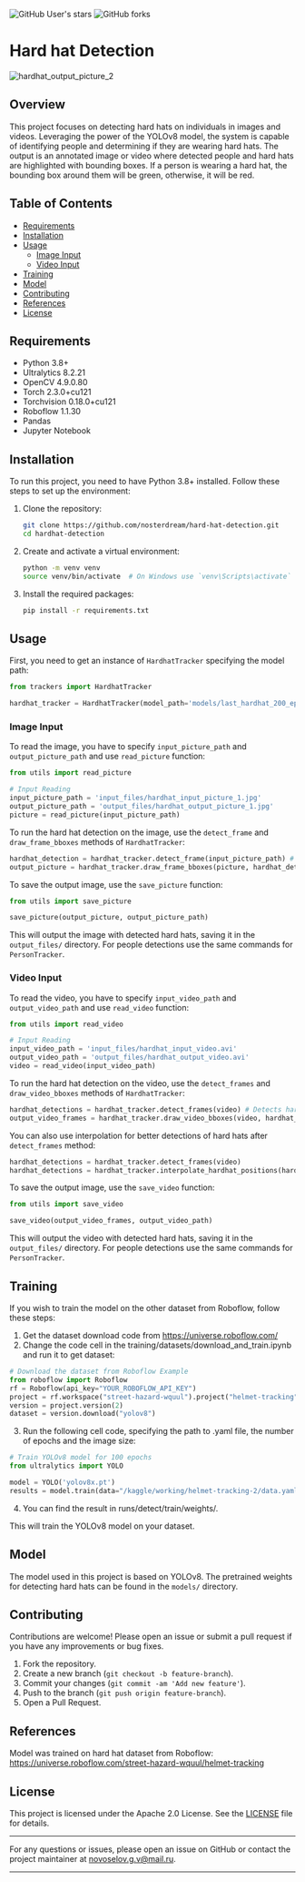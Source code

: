 ![GitHub User's stars](https://img.shields.io/github/stars/:nosterdream/:hard-hat-detection)
![GitHub forks](https://img.shields.io/github/forks/:nosterdream/:hard-hat-detection)

# Hard hat Detection
![hardhat_output_picture_2](https://github.com/nosterdream/hard-hat-detection/assets/134122257/2a23c771-31aa-4ff8-804e-cea24641e695)

## Overview

This project focuses on detecting hard hats on individuals in images and videos. Leveraging the power of the YOLOv8 model, the system is capable of identifying people and determining if they are wearing hard hats. The output is an annotated image or video where detected people and hard hats are highlighted with bounding boxes. If a person is wearing a hard hat, the bounding box around them will be green, otherwise, it will be red.

## Table of Contents

- [Requirements](#requirements)
- [Installation](#installation)
- [Usage](#usage)
  - [Image Input](#image-input)
  - [Video Input](#video-input)
- [Training](#training)
- [Model](#model)
- [Contributing](#contributing)
- [References](#references)
- [License](#license)

## Requirements

- Python 3.8+
- Ultralytics 8.2.21
- OpenCV 4.9.0.80
- Torch 2.3.0+cu121
- Torchvision 0.18.0+cu121
- Roboflow 1.1.30
- Pandas
- Jupyter Notebook

## Installation

To run this project, you need to have Python 3.8+ installed. Follow these steps to set up the environment:

1. Clone the repository:
    ```bash
    git clone https://github.com/nosterdream/hard-hat-detection.git
    cd hardhat-detection
    ```

2. Create and activate a virtual environment:
    ```bash
    python -m venv venv
    source venv/bin/activate  # On Windows use `venv\Scripts\activate`
    ```

3. Install the required packages:
    ```bash
    pip install -r requirements.txt
    ```

## Usage

First, you need to get an instance of `HardhatTracker` specifying the model path:
```Python
from trackers import HardhatTracker

hardhat_tracker = HardhatTracker(model_path='models/last_hardhat_200_epochs.pt')
```

### Image Input

To read the image, you have to specify `input_picture_path` and `output_picture_path` and use `read_picture` function:

```Python
from utils import read_picture

# Input Reading
input_picture_path = 'input_files/hardhat_input_picture_1.jpg'
output_picture_path = 'output_files/hardhat_output_picture_1.jpg'
picture = read_picture(input_picture_path)
```

To run the hard hat detection on the image, use the `detect_frame` and `draw_frame_bboxes` methods of `HardhatTracker`:

```Python
hardhat_detection = hardhat_tracker.detect_frame(input_picture_path) # Detects hard hats on the image
output_picture = hardhat_tracker.draw_frame_bboxes(picture, hardhat_detection) # Draws bounding boxes on the image
```

To save the output image, use the `save_picture` function:
```Python
from utils import save_picture

save_picture(output_picture, output_picture_path)
```

This will output the image with detected hard hats, saving it in the `output_files/` directory. For people detections use the same commands for `PersonTracker`.

### Video Input

To read the video, you have to specify `input_video_path` and `output_video_path` and use `read_video` function:

```Python
from utils import read_video

# Input Reading
input_video_path = 'input_files/hardhat_input_video.avi'
output_video_path = 'output_files/hardhat_output_video.avi'
video = read_video(input_video_path)
```

To run the hard hat detection on the video, use the `detect_frames` and `draw_video_bboxes` methods of `HardhatTracker`:

```Python
hardhat_detections = hardhat_tracker.detect_frames(video) # Detects hard hats on the video
output_video_frames = hardhat_tracker.draw_video_bboxes(video, hardhat_detections) # Draws bounding boxes on the video
```

You can also use interpolation for better detections of hard hats after `detect_frames` method:

```Python
hardhat_detections = hardhat_tracker.detect_frames(video)
hardhat_detections = hardhat_tracker.interpolate_hardhat_positions(hardhat_detections)
```

To save the output image, use the `save_video` function:
```Python
from utils import save_video

save_video(output_video_frames, output_video_path)
```

This will output the video with detected hard hats, saving it in the `output_files/` directory. For people detections use the same commands for `PersonTracker`.

## Training

If you wish to train the model on the other dataset from Roboflow, follow these steps:
1. Get the dataset download code from https://universe.roboflow.com/
2. Change the code cell in the training/datasets/download_and_train.ipynb and run it to get dataset:

```Python
# Download the dataset from Roboflow Example
from roboflow import Roboflow
rf = Roboflow(api_key="YOUR_ROBOFLOW_API_KEY")
project = rf.workspace("street-hazard-wquul").project("helmet-tracking")
version = project.version(2)
dataset = version.download("yolov8")
```
3. Run the following cell code, specifying the path to .yaml file, the number of epochs and the image size:

```Python
# Train YOLOv8 model for 100 epochs
from ultralytics import YOLO

model = YOLO('yolov8x.pt')
results = model.train(data="/kaggle/working/helmet-tracking-2/data.yaml", epochs=100, imgsz=640)
```
4. You can find the result in runs/detect/train/weights/.

This will train the YOLOv8 model on your dataset.

## Model

The model used in this project is based on YOLOv8. The pretrained weights for detecting hard hats can be found in the `models/` directory.

## Contributing

Contributions are welcome! Please open an issue or submit a pull request if you have any improvements or bug fixes.

1. Fork the repository.
2. Create a new branch (`git checkout -b feature-branch`).
3. Commit your changes (`git commit -am 'Add new feature'`).
4. Push to the branch (`git push origin feature-branch`).
5. Open a Pull Request.

## References

Model was trained on hard hat dataset from Roboflow: https://universe.roboflow.com/street-hazard-wquul/helmet-tracking

## License

This project is licensed under the Apache 2.0 License. See the [LICENSE](LICENSE) file for details.

---

For any questions or issues, please open an issue on GitHub or contact the project maintainer at novoselov.g.v@mail.ru.

---
